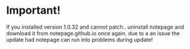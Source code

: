 # Important!
If you installed version 1.0.32 and cannot patch..
uninstall notepage and download it from notepage.github.io once again. due to a an issue the update had notepage can run into problems during update!
